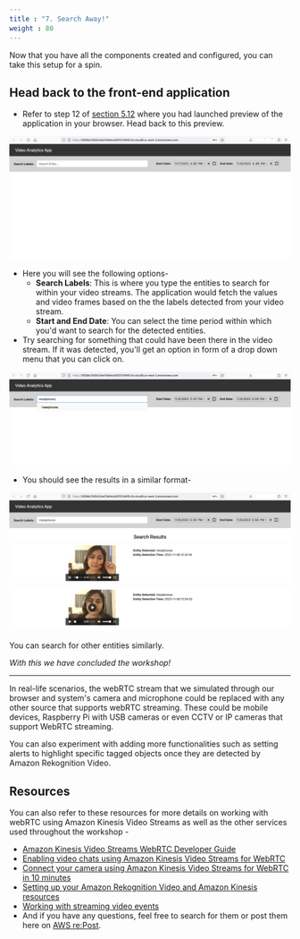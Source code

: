 ```yaml
---
title : "7. Search Away!"
weight : 80
---
```


Now that you have all the components created and configured, you can take this setup for a spin.

## Head back to the front-end application
* Refer to step 12 of [section 5.12](../frontend/) where you had launched preview of the application in your browser. Head back to this preview.

![Frontend App](/static/images/07/01.png)

* Here you will see the following options-
    * **Search Labels**: This is where you type the entities to search for within your video streams. The application would fetch the values and video frames based on the the labels detected from your video stream.
    * **Start and End Date**: You can select the time period within which you'd want to search for the detected entities.
* Try searching for something that could have been there in the video stream. If it was detected, you'll get an option in form of a drop down menu that you can click on.

![Frontend App Headphones Searchbar](/static/images/07/02.png)

* You should see the results in a similar format-

![Frontend App Headphones Search](/static/images/07/03.png)

You can search for other entities similarly.

*With this we have concluded the workshop!*

---

In real-life scenarios, the webRTC stream that we simulated through our browser and system's camera and microphone could be replaced with any other source that supports webRTC streaming. These could be mobile devices, Raspberry Pi with USB cameras or even CCTV or IP cameras that support WebRTC streaming.

You can also experiment with adding more functionalities such as setting alerts to highlight specific tagged objects once they are detected by Amazon Rekognition Video.

## Resources

You can also refer to these resources for more details on working with webRTC using Amazon Kinesis Video Streams as well as the other services used throughout the workshop -
* [Amazon Kinesis Video Streams WebRTC Developer Guide](https://docs.aws.amazon.com/kinesisvideostreams-webrtc-dg/latest/devguide/what-is-kvswebrtc.html)
* [Enabling video chats using Amazon Kinesis Video Streams for WebRTC](https://aws.amazon.com/blogs/media/enabling-video-chats-using-amazon-kinesis-video-streams-for-webrtc/)
* [Connect your camera using Amazon Kinesis Video Streams for WebRTC in 10 minutes](https://www.youtube.com/watch?v=8GZDmdBwVqU)
* [Setting up your Amazon Rekognition Video and Amazon Kinesis resources](https://docs.aws.amazon.com/rekognition/latest/dg/setting-up-your-amazon-rekognition-streaming-video-resources.html)
* [Working with streaming video events](https://docs.aws.amazon.com/rekognition/latest/dg/streaming-video.html)
* And if you have any questions, feel free to search for them or post them here on [AWS re\:Post](https://repost.aws/).
